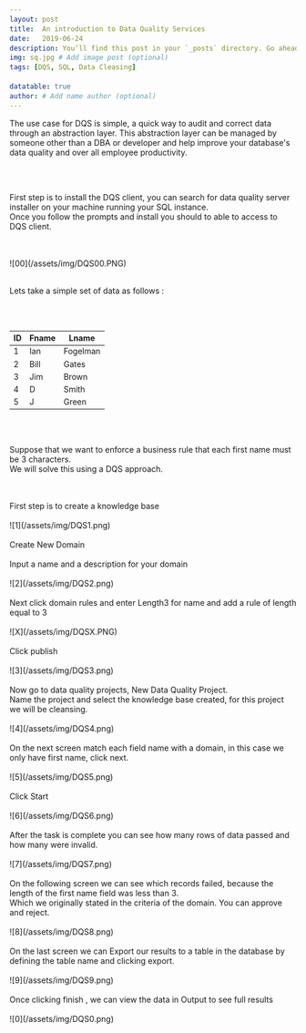 ```yaml
---
layout: post
title:  An introduction to Data Quality Services
date:   2019-06-24
description: You’ll find this post in your `_posts` directory. Go ahead and edit it and re-build the site to see your changes. # Add post description (optional)
img: sq.jpg # Add image post (optional)
tags: [DQS, SQL, Data Cleasing]

datatable: true
author: # Add name author (optional)
---
```


The use case for DQS is simple, a quick way to audit and correct data through an abstraction layer. This abstraction layer can be
managed by someone other than a DBA or developer and help improve your database's data quality and over all employee productivity.

<br>
<br>

First step is to install the DQS client, you can search for data quality server installer on your machine running your SQL instance. 
<br>
Once you follow the prompts and install you should to able to access to DQS client.

<br>
<br>
![00](/assets/img/DQS00.PNG)

<br>
<br>

Lets take a simple set of data as follows :

<br>
<br>

<div class="container-fluid">
    <table class="datatable table table-hover table-bordered">
      <thead>
        <tr>
          <th>ID</th>
          <th>Fname</th>
          <th>Lname</th>
        </tr>
      </thead>
      <tfoot>
      </tfoot>
      <tbody>
        <tr>
          <td>1</td>
          <td>Ian</td>
          <td>Fogelman</td>
        </tr>
        <tr>
          <td>2</td>
          <td>Bill</td>
          <td>Gates</td>
        </tr>
        <tr>
          <td>3</td>
          <td>Jim</td>
          <td>Brown</td>
        </tr>
		        <tr>
          <td>4</td>
          <td>D</td>
          <td>Smith</td>
        </tr>
		<tr>
          <td>5</td>
          <td>J</td>
          <td>Green</td>
        </tr>
      </tbody>
    </table>
  </div>


<br>
<br>

Suppose that we want to enforce a business rule that each first name must be 3 characters.
<br>
We will solve this using a DQS approach.


<br>
<br>
First step is to create a knowledge base
<br>
<br>
![1](/assets/img/DQS1.png)
<br>
<br>
Create New Domain
<br>
<br>
Input a name and a description for your domain
<br>
<br>
![2](/assets/img/DQS2.png)
<br>
<br>
Next click domain rules and enter Length3 for name and add a rule of length equal to 3
<br>
<br>
![X](/assets/img/DQSX.PNG)
<br>
<br>
Click publish
<br>
<br>
![3](/assets/img/DQS3.png)
<br>
<br>
Now go to data quality projects, New Data Quality Project.
<br>
Name the project and select the knowledge base created, for this project we will be cleansing.
<br>
<br>
![4](/assets/img/DQS4.png)
<br>
<br>
On the next screen match each field name with a domain, in this case we only have first name, click next.
<br>
<br>
![5](/assets/img/DQS5.png)
<br>
<br>
Click Start
<br>
<br>
![6](/assets/img/DQS6.png)
<br>
<br>
After the task is complete you can see how many rows of data passed and how many were invalid.
<br>
<br>
![7](/assets/img/DQS7.png)
<br>
<br>
On the following screen we can see which records failed, because the length of the first name field was less than 3.
<br>
Which we originally stated in the criteria of the domain. You can approve and reject.
<br>
<br>
![8](/assets/img/DQS8.png)
<br>
<br>
On the last screen we can Export our results to a table in the database by defining the table name and clicking export.
<br>
<br>
![9](/assets/img/DQS9.png)
<br>
<br>
Once clicking finish , we can view the data in Output to see full results
<br>
<br>
![0](/assets/img/DQS0.png)
<br>
<br>
